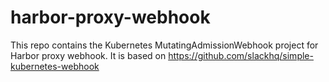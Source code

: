 # harbor-proxy-webhook

This repo contains the Kubernetes MutatingAdmissionWebhook project for Harbor proxy webhook. It is based on https://github.com/slackhq/simple-kubernetes-webhook